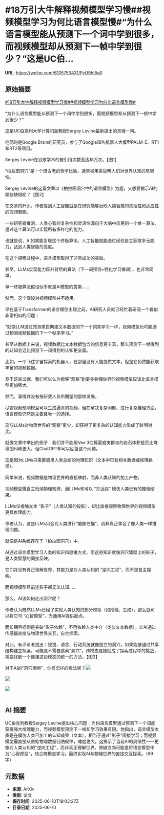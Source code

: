 # #18万引大牛解释视频模型学习慢##视频模型学习为何比语言模型慢#“为什么语言模型能从预测下一个词中学到很多，而视频模型却从预测下一帧中学到很少？”这是UC伯...

**URL**: https://weibo.com/6105753431/PvU9hl8q0

## 原始摘要

<a href="https://m.weibo.cn/search?containerid=231522type%3D1%26t%3D10%26q%3D%2318%E4%B8%87%E5%BC%95%E5%A4%A7%E7%89%9B%E8%A7%A3%E9%87%8A%E8%A7%86%E9%A2%91%E6%A8%A1%E5%9E%8B%E5%AD%A6%E4%B9%A0%E6%85%A2%23&amp;extparam=%2318%E4%B8%87%E5%BC%95%E5%A4%A7%E7%89%9B%E8%A7%A3%E9%87%8A%E8%A7%86%E9%A2%91%E6%A8%A1%E5%9E%8B%E5%AD%A6%E4%B9%A0%E6%85%A2%23" data-hide=""><span class="surl-text">#18万引大牛解释视频模型学习慢#</span></a><a href="https://m.weibo.cn/search?containerid=231522type%3D1%26t%3D10%26q%3D%23%E8%A7%86%E9%A2%91%E6%A8%A1%E5%9E%8B%E5%AD%A6%E4%B9%A0%E4%B8%BA%E4%BD%95%E6%AF%94%E8%AF%AD%E8%A8%80%E6%A8%A1%E5%9E%8B%E6%85%A2%23&amp;extparam=%23%E8%A7%86%E9%A2%91%E6%A8%A1%E5%9E%8B%E5%AD%A6%E4%B9%A0%E4%B8%BA%E4%BD%95%E6%AF%94%E8%AF%AD%E8%A8%80%E6%A8%A1%E5%9E%8B%E6%85%A2%23" data-hide=""><span class="surl-text">#视频模型学习为何比语言模型慢#</span></a><br><br>“为什么语言模型能从预测下一个词中学到很多，而视频模型却从预测下一帧中学到很少？”<br><br>这是UC伯克利大学计算机副教授Sergey Levine最新提出的灵魂一问。<br><br>他同时是Google Brain的研究员，参与了Google知名机器人大模型PALM-E、RT1和RT2等项目。<br><br>Sergey Levine在谷歌学术的被引用次数高达18万次。【图1】<br><br>“柏拉图洞穴”是一个很古老的哲学比喻，通常被用来说明人们对世界认知的局限性。<br><br>Sergey Levine的这篇文章以《柏拉图洞穴中的语言模型》为题，又想要揭示AI的哪些缺陷呢？【图2】<br><br>在文章的开头，作者提到人工智能就是在研究能够反映人类智能的灵活性和适应性的假想智能。<br><br>一些研究者推测，人类心智的复杂性和灵活性源自于大脑中应用的一个单一算法，通过这个算法可以实现所有多样化的能力。<br><br>也就是说，AI如果能复现这个终极算法，人工智能就能通过经验自主获取多元能力，达到人类智能的高度。<br><br>在这个探索过程中，语言模型取得了非常成功的突破。<br><br>甚至，LLMs实现能力跃升背后的算法（下一词预测+强化学习微调），也非常简单。<br><br>单一终极算法假设似乎就是AI模型的答案……<br><br>然而，这个假设对视频模型并不适用。<br><br>早在基于Transformer的语言模型出现之前，AI研究人员就已经忙着研究一个看似非常相似的问题：<br><br>“就像LLM通过预测来自网络文本数据的下一个词来学习一样，视频模型也可能通过预测视频数据的下一个帧来学习。”<br><br>甚至从数据上来说，视频数据比文本数据包含的信息更丰富，那么预测下一帧得到的认知会远比预测下一词得到的认知更全面。<br><br>比如，一个飞往宇宙探索的机器人，在那里没有人能提供文本，但是它仍然能获取丰富的视频数据。<br><br>基于这些证据，我们可以认为能够“观察”到更多物理世界的视频模型应该比语言模型更加强大。<br><br>然而，事情并没有按研究人员所期望的那样发展。<br><br>尽管视频预测模型可以生成逼真的视频，但在解决复杂问题、进行复杂推理方面，语言模型仍然是主要且唯一的选择。<br><br>这与LLMs对物理世界的“观察”更少，却获得了更复杂的认知能力形成了鲜明对比。<br><br>就像文章中举出的例子：我们并不能用Veo 3估算夏威夷群岛的岩石体积是否比珠穆朗玛峰更大，但ChatGPT却可以回答这个问题。<br><br>这是因为LLMs只需要调用人类总结的地理知识（文本中已有相关数据或推理路径）。<br><br>简单来说，视频数据是物理世界的直接映射，而非人类认知的加工产物。<br><br>视频模型需自主归纳物理规律，而LLMs却可以 “抄近路” 模仿人类已有的推理结果。<br><br>LLMs仅接触文本 “影子”（人类认知的投影），却比直接观察物理世界的视频模型更具推理能力。<br><br>作者认为，这是LLMs只会对人类进行“脑部扫描”，而非真正学会了像人类一样推理问题。<br><br>就像是AI系统存在于「柏拉图洞穴」中。<br><br>AI通过语言模型学习人类的知识和思维方式，但这些知识就像洞穴墙壁上的影子，是人类智慧的间接反映。<br><br>它们并没有真正理解世界，其能力是对人类认知的 “逆向工程”，而不是自主探索。<br><br>而视频模型目前连影子都无法认知……<br><br>那么，AI该如何走出洞穴呢？<br><br>作者认为既然LLMs已经了实现人类认知的部分模拟（如推理、生成），那么就可以将它可 “心智原型”，为通用AI提供起点。<br><br>而长期目标则是突破“影子依赖”，不再依赖人类中介（类似文本数据），让AI通过传感器直接与物理世界交互，自主探索。<br><br>对此，有评论者提出：视觉、语言、行动系统就像独立的洞穴，如果能够通过共享结构建立桥梁，可能就不需要逃离“洞穴”，跨模态连接就成了探索过程中的挑战，需要找到一个连接这些模态的统一的方法。【图3】<br><br>对于AI的“洞穴困境”，你有怎样的看法呢？<img style="" src="https://tvax3.sinaimg.cn/large/006Fd7o3ly1i2ad3jqx5yj30h608it9j.jpg" referrerpolicy="no-referrer"><br><br><img style="" src="https://tvax2.sinaimg.cn/large/006Fd7o3ly1i2ad3n1rsnj30zk0830un.jpg" referrerpolicy="no-referrer"><br><br><img style="" src="https://tvax4.sinaimg.cn/large/006Fd7o3ly1i2ad3p8jiwj30zk0cjjy2.jpg" referrerpolicy="no-referrer"><br><br>

## AI 摘要

UC伯克利教授Sergey Levine提出核心问题：为何语言模型通过预测下一个词能获得强大推理能力，而视频模型预测下一帧却学习效果有限。他指出，语言模型本质是在模仿人类已加工的认知成果（文本），相当于通过"影子"间接学习；而视频模型需直接从原始物理数据归纳规律，难度更大。这揭示了当前AI的局限性——更像对人类认知的"逆向工程"，而非真正理解世界。突破方向可能是将语言模型作为"心智原型"，结合跨模态学习，最终实现AI与物理世界的直接交互探索。（99字）

## 元数据

- **来源**: ArXiv
- **类型**: 论文
- **保存时间**: 2025-06-10T19:03:27Z
- **目录日期**: 2025-06-10
